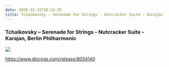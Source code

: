 ```yaml
---
date: 2020-12-31T20-24-35
title: Tchaikovsky – Serenade for Strings - Nutcracker Suite - Karajan, Berlin Philharmonic
---
```

### Tchaikovsky – Serenade for Strings - Nutcracker Suite - Karajan, Berlin Philharmonic

![](dayone-moment://645105EAD6A34ECAA52FEFDB7D575F39)

https://www.discogs.com/release/8054140
